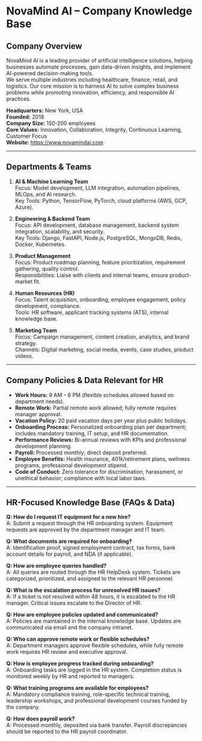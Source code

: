 # NovaMind AI – Company Knowledge Base

## Company Overview
NovaMind AI is a leading provider of artificial intelligence solutions, helping businesses automate processes, gain data-driven insights, and implement AI-powered decision-making tools.  
We serve multiple industries including healthcare, finance, retail, and logistics. Our core mission is to harness AI to solve complex business problems while promoting innovation, efficiency, and responsible AI practices.

**Headquarters:** New York, USA  
**Founded:** 2018  
**Company Size:** 150-200 employees  
**Core Values:** Innovation, Collaboration, Integrity, Continuous Learning, Customer Focus  
**Website:** https://www.novamindai.com  

---

## Departments & Teams
1. **AI & Machine Learning Team**  
   Focus: Model development, LLM integration, automation pipelines, MLOps, and AI research.  
   Key Tools: Python, TensorFlow, PyTorch, cloud platforms (AWS, GCP, Azure).

2. **Engineering & Backend Team**  
   Focus: API development, database management, backend system integration, scalability, and security.  
   Key Tools: Django, FastAPI, Node.js, PostgreSQL, MongoDB, Redis, Docker, Kubernetes.

3. **Product Management**  
   Focus: Product roadmap planning, feature prioritization, requirement gathering, quality control.  
   Responsibilities: Liaise with clients and internal teams, ensure product-market fit.

4. **Human Resources (HR)**  
   Focus: Talent acquisition, onboarding, employee engagement, policy development, compliance.  
   Tools: HR software, applicant tracking systems (ATS), internal knowledge base.

5. **Marketing Team**  
   Focus: Campaign management, content creation, analytics, and brand strategy.  
   Channels: Digital marketing, social media, events, case studies, product videos.

---

## Company Policies & Data Relevant for HR
- **Work Hours:** 9 AM – 6 PM (flexible schedules allowed based on department needs).  
- **Remote Work:** Partial remote work allowed; fully remote requires manager approval.  
- **Vacation Policy:** 20 paid vacation days per year plus public holidays.  
- **Onboarding Process:** Personalized onboarding plan per department; includes mandatory training, IT setup, and HR documentation.  
- **Performance Reviews:** Bi-annual reviews with KPIs and professional development planning.  
- **Payroll:** Processed monthly; direct deposit preferred.  
- **Employee Benefits:** Health insurance, 401k/retirement plans, wellness programs, professional development stipend.  
- **Code of Conduct:** Zero tolerance for discrimination, harassment, or unethical behavior; compliance with local labor laws.

---

## HR-Focused Knowledge Base (FAQs & Data)
**Q: How do I request IT equipment for a new hire?**  
A: Submit a request through the HR onboarding system. Equipment requests are approved by the department manager and IT team.  

**Q: What documents are required for onboarding?**  
A: Identification proof, signed employment contract, tax forms, bank account details for payroll, and NDA (if applicable).  

**Q: How are employee queries handled?**  
A: All queries are routed through the HR HelpDesk system. Tickets are categorized, prioritized, and assigned to the relevant HR personnel.  

**Q: What is the escalation process for unresolved HR issues?**  
A: If a ticket is not resolved within 48 hours, it is escalated to the HR manager. Critical issues escalate to the Director of HR.  

**Q: How are employee policies updated and communicated?**  
A: Policies are maintained in the internal knowledge base. Updates are communicated via email and the company intranet.  

**Q: Who can approve remote work or flexible schedules?**  
A: Department managers approve flexible schedules, while fully remote work requires HR review and executive approval.  

**Q: How is employee progress tracked during onboarding?**  
A: Onboarding tasks are logged in the HR system. Completion status is monitored weekly by HR and reported to managers.  

**Q: What training programs are available for employees?**  
A: Mandatory compliance training, role-specific technical training, leadership workshops, and professional development courses funded by the company.  

**Q: How does payroll work?**  
A: Processed monthly, deposited via bank transfer. Payroll discrepancies should be reported to the HR payroll coordinator.  
